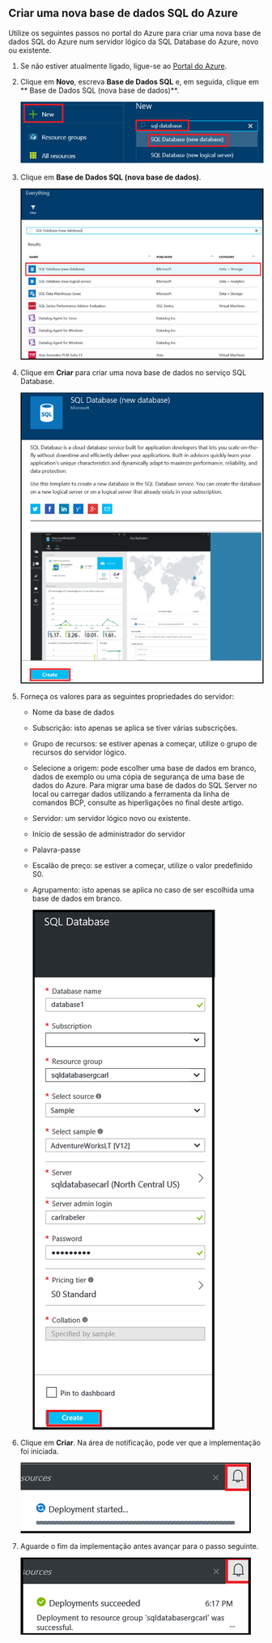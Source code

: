 
<!--
includes/sql-database-create-new-database-portal.md

Latest Freshness check:  2016-04-11 , carlrab.

As of circa 2016-04-11, the following topics might include this include:
articles/sql-database/sql-database-get-started-tutorial.md

-->
## <a name="create-a-new-azure-sql-database"></a>Criar uma nova base de dados SQL do Azure
Utilize os seguintes passos no portal do Azure para criar uma nova base de dados SQL do Azure num servidor lógico da SQL Database do Azure, novo ou existente.

1. Se não estiver atualmente ligado, ligue-se ao [Portal do Azure](http://portal.azure.com).
2. Clique em **Novo**, escreva **Base de Dados SQL** e, em seguida, clique em ** Base de Dados SQL (nova base de dados)**.
   
     ![Nova base de dados](./media/sql-database-create-new-database-portal/sql-database-create-new-database-portal-1.png)
3. Clique em **Base de Dados SQL (nova base de dados)**.
   
     ![Nova base de dados](./media/sql-database-create-new-database-portal/sql-database-create-new-database-portal-2.png)
4. Clique em **Criar** para criar uma nova base de dados no serviço SQL Database.
   
     ![Nova base de dados](./media/sql-database-create-new-database-portal/sql-database-create-new-database-portal-3.png)
5. Forneça os valores para as seguintes propriedades do servidor:
   
   * Nome da base de dados
   * Subscrição: isto apenas se aplica se tiver várias subscrições.
   * Grupo de recursos: se estiver apenas a começar, utilize o grupo de recursos do servidor lógico.
   * Selecione a origem: pode escolher uma base de dados em branco, dados de exemplo ou uma cópia de segurança de uma base de dados do Azure. Para migrar uma base de dados do SQL Server no local ou carregar dados utilizando a ferramenta da linha de comandos BCP, consulte as hiperligações no final deste artigo.
   * Servidor: um servidor lógico novo ou existente.
   * Início de sessão de administrador do servidor
   * Palavra-passe
   * Escalão de preço: se estiver a começar, utilize o valor predefinido S0.
   * Agrupamento: isto apenas se aplica no caso de ser escolhida uma base de dados em branco.
     
        ![Nova base de dados](./media/sql-database-create-new-database-portal/sql-database-create-new-database-portal-4.png)
6. Clique em **Criar**. Na área de notificação, pode ver que a implementação foi iniciada.
   
    ![Nova base de dados](./media/sql-database-create-new-database-portal/sql-database-create-new-database-portal-5.png)
7. Aguarde o fim da implementação antes avançar para o passo seguinte.
   
     ![Nova base de dados](./media/sql-database-create-new-database-portal/sql-database-create-new-database-portal-6.png)



<!--HONumber=Jan17_HO3-->


